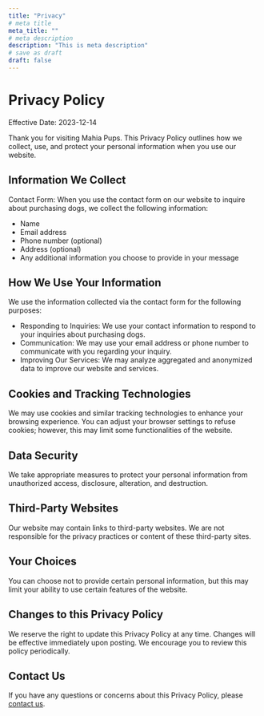 ```yaml
---
title: "Privacy"
# meta title
meta_title: ""
# meta description
description: "This is meta description"
# save as draft
draft: false
---
```


# Privacy Policy

Effective Date: 2023-12-14

Thank you for visiting Mahia Pups. This Privacy Policy outlines how we collect, use, and protect your personal information when you use our website.

## Information We Collect
Contact Form: When you use the contact form on our website to inquire about purchasing dogs, we collect the following information:
- Name
- Email address
- Phone number (optional)
- Address (optional)
- Any additional information you choose to provide in your message

## How We Use Your Information
We use the information collected via the contact form for the following purposes:

- Responding to Inquiries: We use your contact information to respond to your inquiries about purchasing dogs.
- Communication: We may use your email address or phone number to communicate with you regarding your inquiry.
- Improving Our Services: We may analyze aggregated and anonymized data to improve our website and services.

## Cookies and Tracking Technologies
We may use cookies and similar tracking technologies to enhance your browsing experience. You can adjust your browser settings to refuse cookies; however, this may limit some functionalities of the website.

## Data Security
We take appropriate measures to protect your personal information from unauthorized access, disclosure, alteration, and destruction.

## Third-Party Websites
Our website may contain links to third-party websites. We are not responsible for the privacy practices or content of these third-party sites.

## Your Choices
You can choose not to provide certain personal information, but this may limit your ability to use certain features of the website.

## Changes to this Privacy Policy
We reserve the right to update this Privacy Policy at any time. Changes will be effective immediately upon posting. We encourage you to review this policy periodically.

## Contact Us
If you have any questions or concerns about this Privacy Policy, please [contact us](/contact).


